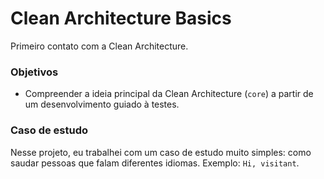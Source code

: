 # Clean Architecture Basics
Primeiro contato com a Clean Architecture.

### Objetivos
- Compreender a ideia principal da Clean Architecture (`core`) a partir de um desenvolvimento guiado à testes.

### Caso de estudo
Nesse projeto, eu trabalhei com um caso de estudo muito simples: como saudar pessoas que falam diferentes idiomas. Exemplo: `Hi, visitant`.
